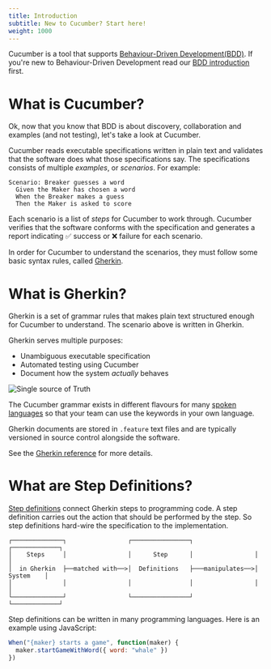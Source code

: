 ```yaml
---
title: Introduction
subtitle: New to Cucumber? Start here!
weight: 1000
---
```

Cucumber is a tool that supports [Behaviour-Driven Development(BDD)](/docs/bdd).
If you're new to Behaviour-Driven Development read our [BDD introduction](/docs/bdd)
first.

# What is Cucumber?
Ok, now that you know that BDD is about discovery, collaboration and examples
(and not testing), let's take a look at Cucumber.

Cucumber reads executable specifications written in plain text and validates
that the software does what those specifications say. The specifications
consists of multiple *examples*, or *scenarios*. For example:

```gherkin
Scenario: Breaker guesses a word
  Given the Maker has chosen a word
  When the Breaker makes a guess
  Then the Maker is asked to score
```

Each scenario is a list of *steps* for Cucumber to work through. Cucumber
verifies that the software conforms with the specification and generates a
report indicating ✅ success or ❌ failure for each scenario.

In order for Cucumber to understand the scenarios, they must follow some basic
syntax rules, called [Gherkin](/docs/gherkin/).

# What is Gherkin?

Gherkin is a set of grammar rules that makes plain text structured enough for
Cucumber to understand. The scenario above is written in Gherkin.

Gherkin serves multiple purposes:

- Unambiguous executable specification
- Automated testing using Cucumber
- Document how the system *actually* behaves

![Single source of Truth](/img/single-source-of-truth-256x256.png)

The Cucumber grammar exists in different flavours for many [spoken languages](/docs/gherkin/reference#spoken-languages)
so that your team can use the keywords in your own language.

Gherkin documents are stored in `.feature` text files and are typically
versioned in source control alongside the software.

See the [Gherkin reference](/docs/gherkin) for more details.

# What are Step Definitions?

[Step definitions](/docs/cucumber/step-definitions) connect Gherkin steps to
programming code. A step definition carries out the action that should be
performed by the step. So step definitions hard-wire the specification to the
implementation.

```
┌──────────────┐                 ┌────────────────┐                 ┌─────────────┐
│    Steps     │                 │      Step      │                 │             │
│  in Gherkin  ├──matched with──>│  Definitions   ├───manipulates──>│   System    │
│              │                 │                │                 │             │
└──────────────┘                 └────────────────┘                 └─────────────┘
```

Step definitions can be written in many programming languages. Here is an example
using JavaScript:

```javascript
When("{maker} starts a game", function(maker) {
  maker.startGameWithWord({ word: "whale" })
})
```
